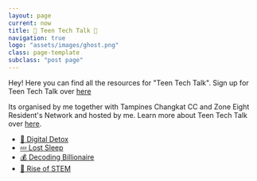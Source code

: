 ```yaml
---
layout: page
current: now
title: 📱 Teen Tech Talk 📣
navigation: true
logo: "assets/images/ghost.png"
class: page-template
subclass: "post page"
---
```


Hey! Here you can find all the resources for "Teen Tech Talk". Sign up for Teen Tech Talk over [here](https://teentechtalk.substack.com)

Its organised by me together with Tampines Changkat CC and Zone Eight Resident's Network and hosted by me. Learn more about Teen Tech Talk over [here](https://www.facebook.com/TCZN8RN).

- [📱 Digital Detox](digital-detox)
- [💤 Lost Sleep](sleep)
- [💰 Decoding Billionaire](billionaire)
- [🧪 Rise of STEM](stem)
